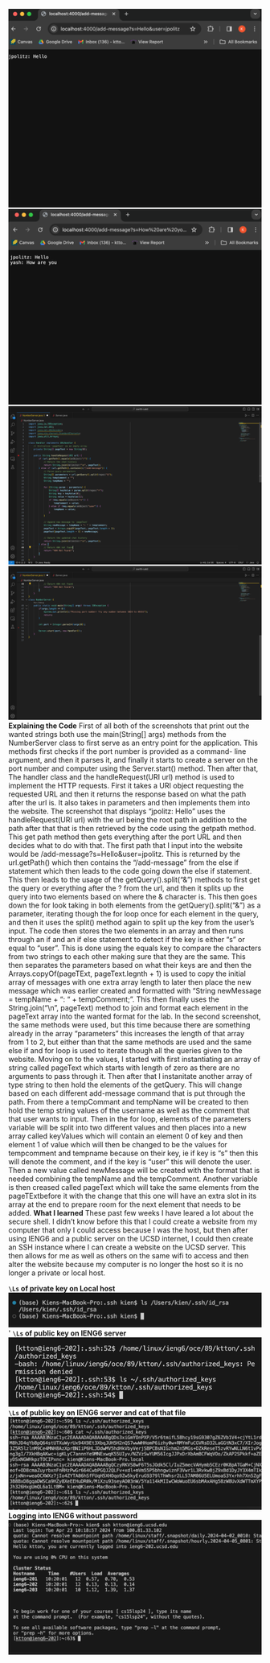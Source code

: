 ![Image](jpolitzHello.png)
![Image](yashHello.png)
![Image](Lab2Code.png)
![Image](Lab2Code2.png)
**Explaining the Code**
First of all both of the screenshots that print out the wanted strings both use the main(String[] args) methods from the NumberServer class to first serve as an entry point for the application. This methods first checks if the port number is provided as a command- line argument, and then it parses it, and finally it starts to create a server on the port number and computer using the Server.start() method. Then after that, The handler class and the handleRequest(URI url) method is used to implement the HTTP requests. First it takes a URI object requesting the requested URL and then it returns the response based on what the path after the url is. It also takes in parameters and then implements them into the website. The screenshot that displays “jpolitz: Hello” uses the handleRequest(URI url) with the url being the root path in addition to the path after that that is then retrieved by the code using the getpath method. This get path method then gets everything after the port URL and then decides what to do with that. The first path that I input into the website would be /add-message?s=Hello&user=jpolitz. This is returned by the url.getPath() which then contains the “/add-message” from the else if statement which then leads to the code going down the else if statement. This then leads to the usage of the getQuery().split(“&”) methods to first get the query or everything after the ? from the url, and then it splits up the query into two elements based on where the & character is. This then goes down the for look taking in both elements from the getQuery().split(“&”) as a parameter, iterating though the for loop once for each element in the query, and then it uses the split() method again to split up the key from the user’s input. The code then stores the two elements in an array and then runs through an if and an if else statement to detect if the key is either “s” or equal to “user”. This is done using the equals key to compare the characters from two strings to each other making sure that they are the same. This then separates the parameters based on what their keys are and then the Arrays.copyOf(pageTExt, pageText.legnth + 1) is used to copy the initial array of messages with one extra array length to later then place the new message which was earlier created and formatted with “String newMessage = tempName + “: “ + tempComment;”. This then finally uses the String.join(“\n”, pageText) method to join and format each element in the pageText array into the wanted format for the lab. In the second screenshot, the same methods were used, but this time because there are something already in the array “parameters” this increases the length of that array from 1 to 2, but either than that the same methods are used and the same else if and for loop is used to iterate though all the queries given to the website. Moving on to the values, I started with first instantiating an array of string called pageText which starts with length of zero as there are no arguments to pass through it. Then after that I instanitate another array of type string to then hold the elements of the getQuery. This will change based on each different add-message command that is put through the path. From there a tempCommant and tempName will be created to then hold the temp string values of the username as well as the comment that that user wants to input. Then in the for loop, elements of the parameters variable will be split into two different values and then places into a new array called keyValues which will contain an element 0 of key and then element 1 of value which will then be changed to be the values for tempcomment and tempname because on their key, ie if key is “s” then this will denote the comment, and if the key is “user” this will denote the user. Then a new value called newMessage will be created with the format that is needed combining the tempName and the tempComment. Another variable is then creased called pageText which will take the same elements from the pageTExtbefore it with the change that this one will have an extra slot in its array at the end to prepare room for the next element that needs to be added.
**What I learned**
These past few weeks I have leared a lot about the secure shell. I didn’t know before this that I could create a website from my computer that only I could access because I was the host, but then after using IENG6 and a public server on the UCSD internet, I could then create an SSH instance where I can create a website on the UCSD server. This then allows for me as well as others on the same wifi to access and then alter the website because my computer is no longer the host so it is no longer a private or local host.



**`\Ls` of private key on Local host**
![Image](Lab2pt1.png)'
**`\Ls` of public key on IENG6 server**
![Image](Lab2pt2.png)
**`\Ls` of public key on IENG6 server and cat of that file**
![Image](Lab2Ls.png)
**Logging into IENG6 without password**
![Image](SSHNoPassword.png)

